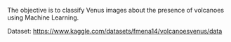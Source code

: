 The objective is to classify Venus images about the presence of volcanoes using Machine Learning.

Dataset: https://www.kaggle.com/datasets/fmena14/volcanoesvenus/data
